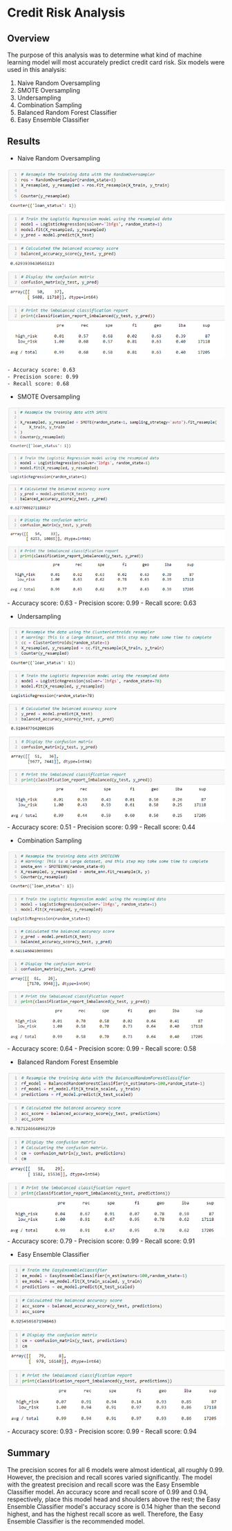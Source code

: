 # Credit Risk Analysis

## Overview

The purpose of this analysis was to determine what kind of machine learning model will most accurately predict credit card risk. Six models were used in this analysis:

1. Naive Random Oversampling
2. SMOTE Oversampling
3. Undersampling
4. Combination Sampling
5. Balanced Random Forest Classifier
6. Easy Ensemble Classifier

## Results

- Naive Random Oversampling

![image1](resources/Naive_Random_Oversampling.PNG)

    - Accuracy score: 0.63
    - Precision score: 0.99
    - Recall score: 0.68
    
- SMOTE Oversampling

![image2](resources/SMOTE_Oversampling.PNG)
    - Accuracy score: 0.63
    - Precision score: 0.99
    - Recall score: 0.63
- Undersampling

![image3](resources/Undersampling.PNG)
    - Accuracy score: 0.51
    - Precision score: 0.99
    - Recall score: 0.44
- Combination Sampling

![image4](resources/Combination_Sampling.PNG)
    - Accuracy score: 0.64
    - Precision score: 0.99
    - Recall score: 0.58
- Balanced Random Forest Ensemble

![image5](resources/Balanced_Random_Forest.PNG)
    - Accuracy score: 0.79
    - Precision score: 0.99
    - Recall score: 0.91
- Easy Ensemble Classifier

![image6](resources/Easy_Ensemble_Classifier.PNG)
    - Accuracy score: 0.93
    - Precision score: 0.99
    - Recall score: 0.94

## Summary

The precision scores for all 6 models were almost identical, all roughly 0.99. However, the precision and recall scores varied significantly. The model with the greatest precision and recall score was the Easy Ensemble Classifier model. An accuracy score and recall score of 0.99 and 0.94, respectively, place this model head and shoulders above the rest; the Easy Ensemble Classifier model's accuracy score is 0.14 higher than the second highest, and has the highest recall score as well. Therefore, the Easy Ensemble Classifier is the recommended model.
